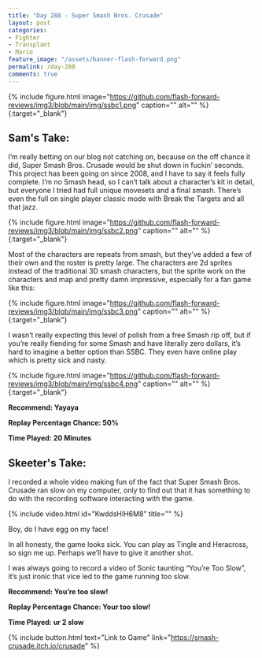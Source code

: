 ```yaml
---
title: "Day 288 - Super Smash Bros. Crusade"
layout: post
categories:
- Fighter
- Transplant
- Mario
feature_image: "/assets/banner-flash-forward.png"
permalink: /day-288
comments: true
---
```


{% include figure.html image="https://github.com/flash-forward-reviews/img3/blob/main/img/ssbc1.png" caption="" alt="" %}{:target="_blank"}
 
## Sam's Take: 

I’m really betting on our blog not catching on, because on the off chance it did, Super Smash Bros. Crusade would be shut down in fuckin’ seconds. This project has been going on since 2008, and I have to say it feels fully complete. I’m no Smash head, so I can’t talk about a character’s kit in detail, but everyone I tried had full unique movesets and a final smash. There’s even the full on single player classic mode with Break the Targets and all that jazz.

{% include figure.html image="https://github.com/flash-forward-reviews/img3/blob/main/img/ssbc2.png" caption="" alt="" %}{:target="_blank"}

Most of the characters are repeats from smash, but they’ve added a few of their own and the roster is pretty large. The characters are 2d sprites instead of the traditional 3D smash characters, but the sprite work on the characters and map and pretty damn impressive, especially for a fan game like this:
 
{% include figure.html image="https://github.com/flash-forward-reviews/img3/blob/main/img/ssbc3.png" caption="" alt="" %}{:target="_blank"}

I wasn’t really expecting this level of polish from a free Smash rip off, but if you’re really fiending for some Smash and have literally zero dollars, it’s hard to imagine a better option than SSBC. They even have online play which is pretty sick and nasty.
 
{% include figure.html image="https://github.com/flash-forward-reviews/img3/blob/main/img/ssbc4.png" caption="" alt="" %}{:target="_blank"}
 
**Recommend: Yayaya**

**Replay Percentage Chance: 50%**

**Time Played: 20 Minutes**

## Skeeter's Take:

I recorded a whole video making fun of the fact that Super Smash Bros. Crusade ran slow on my computer, only to find out that it has something to do with the recording software interacting with the game. 

{% include video.html id="KwddsHIH6M8" title="" %}

Boy, do I have egg on my face!

In all honesty, the game looks sick. You can play as Tingle and Heracross, so sign me up. 
Perhaps we’ll have to give it another shot. 

I was always going to record a video of Sonic taunting “You’re Too Slow”, it’s just ironic that vice led to the game running too slow. 

**Recommend: You’re too slow!**

**Replay Percentage Chance: Your too slow!**

**Time Played: ur 2 slow**

{% include button.html text="Link to Game" link="https://smash-crusade.itch.io/crusade" %}